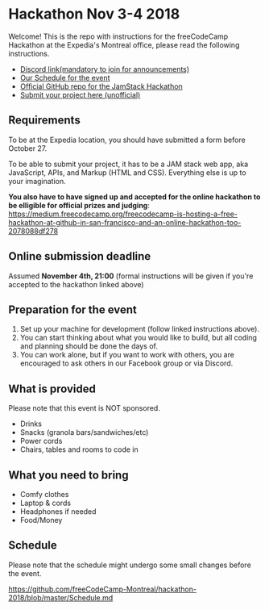 # Hackathon Nov 3-4 2018
Welcome! This is the repo with instructions for the freeCodeCamp Hackathon at the Expedia's Montreal office, please read the following instructions.

* [Discord link(mandatory to join for announcements)](https://discord.gg/WZB4AuS)
* [Our Schedule for the event](https://github.com/freeCodeCamp-Montreal/hackathon-2018/blob/master/Schedule.md)
* [Official GitHub repo for the JamStack Hackathon](https://github.com/freeCodeCamp/2018-jamstack-hackathon)
* [Submit your project here (unofficial)](https://github.com/freeCodeCamp-Montreal/hackathon-2018/blob/master/Submissions.md)

## Requirements
To be at the Expedia location, you should have submitted a form before October 27.

To be able to submit your project, it has to be a JAM stack web app, aka JavaScript, APIs, and Markup (HTML and CSS). Everything else is up to your imagination.

**You also have to have signed up and accepted for the online hackathon to be elligible for official prizes and judging**: https://medium.freecodecamp.org/freecodecamp-is-hosting-a-free-hackathon-at-github-in-san-francisco-and-an-online-hackathon-too-2078088df278

## Online submission deadline
Assumed **November 4th, 21:00** (formal instructions will be given if you're accepted to the hackathon linked above)

## Preparation for the event
1. Set up your machine for development (follow linked instructions above). 
2. You can start thinking about what you would like to build, but all coding and planning should be done the days of. 
3. You can work alone, but if you want to work with others, you are encouraged to ask others in our Facebook group or via Discord.

## What is provided
Please note that this event is NOT sponsored.
 - Drinks
 - Snacks (granola bars/sandwiches/etc)
 - Power cords
 - Chairs, tables and rooms to code in

## What you need to bring
 - Comfy clothes
 - Laptop & cords
 - Headphones if needed
 - Food/Money
 
 ## Schedule
 Please note that the schedule might undergo some small changes before the event.

https://github.com/freeCodeCamp-Montreal/hackathon-2018/blob/master/Schedule.md



